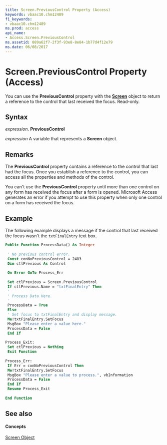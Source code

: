 ```yaml
---
title: Screen.PreviousControl Property (Access)
keywords: vbaac10.chm12489
f1_keywords:
- vbaac10.chm12489
ms.prod: access
api_name:
- Access.Screen.PreviousControl
ms.assetid: 089a62f7-2f3f-93e8-8e84-1b77d4f12e79
ms.date: 06/08/2017
---
```



# Screen.PreviousControl Property (Access)

You can use the **PreviousControl** property with the **[Screen](screen-object-access.md)** object to return a reference to the control that last received the focus. Read-only.


## Syntax

 _expression_. **PreviousControl**

 _expression_ A variable that represents a **Screen** object.


## Remarks

The **PreviousControl** property contains a reference to the control that last had the focus. Once you establish a reference to the control, you can access all the properties and methods of the control.

You can't use the **PreviousControl** property until more than one control on any form has received the focus after a form is opened. Microsoft Access generates an error if you attempt to use this property when only one control on a form has received the focus.


## Example

The following example displays a message if the control that last received the focus wasn't the  `txtFinalEntry` text box.


```vb
Public Function ProcessData() As Integer 
 
 ' No previous control error. 
 Const conNoPreviousControl = 2483 
 Dim ctlPrevious As Control 
 
 On Error GoTo Process_Err 
 
 Set ctlPrevious = Screen.PreviousControl 
 If ctlPrevious.Name = "txtFinalEntry" Then 
 ' 
 ' Process Data Here. 
 ' 
 ProcessData = True 
 Else 
 ' Set focus to txtFinalEntry and display message. 
 Me!txtFinalEntry.SetFocus 
 MsgBox "Please enter a value here." 
 ProcessData = False 
 End If 
 
Process_Exit: 
 Set ctlPrevious = Nothing 
 Exit Function 
 
Process_Err: 
 If Err = conNoPreviousControl Then 
 Me!txtFinalEntry.SetFocus 
 MsgBox "Please enter a value to process.", vbInformation 
 ProcessData = False 
 End If 
 Resume Process_Exit 
 
End Function
```


## See also


#### Concepts


[Screen Object](screen-object-access.md)

